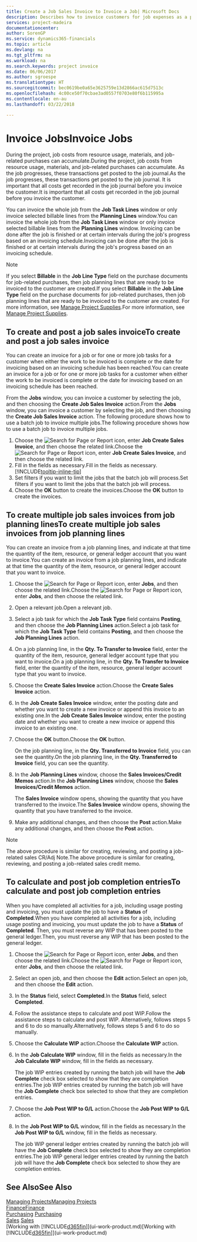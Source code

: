 ```yaml
---
title: Create a Job Sales Invoice to Invoice a Job| Microsoft Docs
description: Describes how to invoice customers for job expenses as a project progresses.
services: project-madeira
documentationcenter: 
author: SorenGP
ms.service: dynamics365-financials
ms.topic: article
ms.devlang: na
ms.tgt_pltfrm: na
ms.workload: na
ms.search.keywords: project invoice
ms.date: 06/06/2017
ms.author: sgroespe
ms.translationtype: HT
ms.sourcegitcommit: bec0619be0a65e3625759e13d2866ac615d7513c
ms.openlocfilehash: 4c00ce50f70cbae3ad0557f0703e80f6b115995a
ms.contentlocale: en-au
ms.lasthandoff: 03/22/2018

---
```

# <a name="invoice-jobs"></a><span data-ttu-id="cc538-103">Invoice Jobs</span><span class="sxs-lookup"><span data-stu-id="cc538-103">Invoice Jobs</span></span>
<span data-ttu-id="cc538-104">During the project, job costs from resource usage, materials, and job-related purchases can accumulate.</span><span class="sxs-lookup"><span data-stu-id="cc538-104">During the project, job costs from resource usage, materials, and job-related purchases can accumulate.</span></span> <span data-ttu-id="cc538-105">As the job progresses, these transactions get posted to the job journal.</span><span class="sxs-lookup"><span data-stu-id="cc538-105">As the job progresses, these transactions get posted to the job journal.</span></span> <span data-ttu-id="cc538-106">It is important that all costs get recorded in the job journal before you invoice the customer.</span><span class="sxs-lookup"><span data-stu-id="cc538-106">It is important that all costs get recorded in the job journal before you invoice the customer.</span></span>

<span data-ttu-id="cc538-107">You can invoice the whole job from the **Job Task Lines** window or only invoice selected billable lines from the **Planning Lines** window.</span><span class="sxs-lookup"><span data-stu-id="cc538-107">You can invoice the whole job from the **Job Task Lines** window or only invoice selected billable lines from the **Planning Lines** window.</span></span> <span data-ttu-id="cc538-108">Invoicing can be done after the job is finished or at certain intervals during the job's progress based on an invoicing schedule.</span><span class="sxs-lookup"><span data-stu-id="cc538-108">Invoicing can be done after the job is finished or at certain intervals during the job's progress based on an invoicing schedule.</span></span>

> [!NOTE]  
>   <span data-ttu-id="cc538-109">If you select **Billable** in the **Job Line Type** field on the purchase documents for job-related purchases, then job planning lines that are ready to be invoiced to the customer are created.</span><span class="sxs-lookup"><span data-stu-id="cc538-109">If you select **Billable** in the **Job Line Type** field on the purchase documents for job-related purchases, then job planning lines that are ready to be invoiced to the customer are created.</span></span> <span data-ttu-id="cc538-110">For more information, see [Manage Project Supplies](projects-how-manage-project-supplies.md).</span><span class="sxs-lookup"><span data-stu-id="cc538-110">For more information, see [Manage Project Supplies](projects-how-manage-project-supplies.md).</span></span>

## <a name="to-create-and-post-a-job-sales-invoice"></a><span data-ttu-id="cc538-111">To create and post a job sales invoice</span><span class="sxs-lookup"><span data-stu-id="cc538-111">To create and post a job sales invoice</span></span>
<span data-ttu-id="cc538-112">You can create an invoice for a job or for one or more job tasks for a customer when either the work to be invoiced is complete or the date for invoicing based on an invoicing schedule has been reached.</span><span class="sxs-lookup"><span data-stu-id="cc538-112">You can create an invoice for a job or for one or more job tasks for a customer when either the work to be invoiced is complete or the date for invoicing based on an invoicing schedule has been reached.</span></span>

<span data-ttu-id="cc538-113">From the **Jobs** window, you can invoice a customer by selecting the job, and then choosing the **Create Job Sales Invoice** action.</span><span class="sxs-lookup"><span data-stu-id="cc538-113">From the **Jobs** window, you can invoice a customer by selecting the job, and then choosing the **Create Job Sales Invoice** action.</span></span> <span data-ttu-id="cc538-114">The following procedure shows how to use a batch job to invoice multiple jobs.</span><span class="sxs-lookup"><span data-stu-id="cc538-114">The following procedure shows how to use a batch job to invoice multiple jobs.</span></span>  

1. <span data-ttu-id="cc538-115">Choose the ![Search for Page or Report](media/ui-search/search_small.png "Search for Page or Report icon") icon, enter **Job Create Sales Invoice**, and then choose the related link.</span><span class="sxs-lookup"><span data-stu-id="cc538-115">Choose the ![Search for Page or Report](media/ui-search/search_small.png "Search for Page or Report icon") icon, enter **Job Create Sales Invoice**, and then choose the related link.</span></span>  
2. <span data-ttu-id="cc538-116">Fill in the fields as necessary.</span><span class="sxs-lookup"><span data-stu-id="cc538-116">Fill in the fields as necessary.</span></span> [!INCLUDE[tooltip-inline-tip](includes/tooltip-inline-tip_md.md)]
3. <span data-ttu-id="cc538-117">Set filters if you want to limit the jobs that the batch job will process.</span><span class="sxs-lookup"><span data-stu-id="cc538-117">Set filters if you want to limit the jobs that the batch job will process.</span></span>
4. <span data-ttu-id="cc538-118">Choose the **OK** button to create the invoices.</span><span class="sxs-lookup"><span data-stu-id="cc538-118">Choose the **OK** button to create the invoices.</span></span>  

## <a name="to-create-multiple-job-sales-invoices-from-job-planning-lines"></a><span data-ttu-id="cc538-119">To create multiple job sales invoices from job planning lines</span><span class="sxs-lookup"><span data-stu-id="cc538-119">To create multiple job sales invoices from job planning lines</span></span>
<span data-ttu-id="cc538-120">You can create an invoice from a job planning lines, and indicate at that time the quantity of the item, resource, or general ledger account that you want to invoice.</span><span class="sxs-lookup"><span data-stu-id="cc538-120">You can create an invoice from a job planning lines, and indicate at that time the quantity of the item, resource, or general ledger account that you want to invoice.</span></span>

1. <span data-ttu-id="cc538-121">Choose the ![Search for Page or Report](media/ui-search/search_small.png "Search for Page or Report icon") icon, enter **Jobs**, and then choose the related link.</span><span class="sxs-lookup"><span data-stu-id="cc538-121">Choose the ![Search for Page or Report](media/ui-search/search_small.png "Search for Page or Report icon") icon, enter **Jobs**, and then choose the related link.</span></span>
2. <span data-ttu-id="cc538-122">Open a relevant job.</span><span class="sxs-lookup"><span data-stu-id="cc538-122">Open a relevant job.</span></span>
3. <span data-ttu-id="cc538-123">Select a job task for which the **Job Task Type** field contains **Posting**, and then choose the **Job Planning Lines** action.</span><span class="sxs-lookup"><span data-stu-id="cc538-123">Select a job task for which the **Job Task Type** field contains **Posting**, and then choose the **Job Planning Lines** action.</span></span>  
4. <span data-ttu-id="cc538-124">On a job planning line, in the **Qty. To Transfer to Invoice** field, enter the quantity of the item, resource, general ledger account type that you want to invoice.</span><span class="sxs-lookup"><span data-stu-id="cc538-124">On a job planning line, in the **Qty. To Transfer to Invoice** field, enter the quantity of the item, resource, general ledger account type that you want to invoice.</span></span>  
5. <span data-ttu-id="cc538-125">Choose the **Create Sales Invoice** action.</span><span class="sxs-lookup"><span data-stu-id="cc538-125">Choose the **Create Sales Invoice** action.</span></span>
6. <span data-ttu-id="cc538-126">In the **Job Create Sales Invoice** window, enter the posting date and whether you want to create a new invoice or append this invoice to an existing one.</span><span class="sxs-lookup"><span data-stu-id="cc538-126">In the **Job Create Sales Invoice** window, enter the posting date and whether you want to create a new invoice or append this invoice to an existing one.</span></span>
7. <span data-ttu-id="cc538-127">Choose the **OK** button.</span><span class="sxs-lookup"><span data-stu-id="cc538-127">Choose the **OK** button.</span></span>  

    <span data-ttu-id="cc538-128">On the job planning line, in the **Qty. Transferred to Invoice** field, you can see the quantity.</span><span class="sxs-lookup"><span data-stu-id="cc538-128">On the job planning line, in the **Qty. Transferred to Invoice** field, you can see the quantity.</span></span>
8. <span data-ttu-id="cc538-129">In the **Job Planning Lines** window, choose the **Sales Invoices/Credit Memos** action.</span><span class="sxs-lookup"><span data-stu-id="cc538-129">In the **Job Planning Lines** window, choose the **Sales Invoices/Credit Memos** action.</span></span>

    <span data-ttu-id="cc538-130">The **Sales Invoice** window opens, showing the quantity that you have transferred to the invoice.</span><span class="sxs-lookup"><span data-stu-id="cc538-130">The **Sales Invoice** window opens, showing the quantity that you have transferred to the invoice.</span></span>  
9. <span data-ttu-id="cc538-131">Make any additional changes, and then choose the **Post** action.</span><span class="sxs-lookup"><span data-stu-id="cc538-131">Make any additional changes, and then choose the **Post** action.</span></span>

> [!NOTE]  
>   <span data-ttu-id="cc538-132">The above procedure is similar for creating, reviewing, and posting a job-related sales CR/Adj Note.</span><span class="sxs-lookup"><span data-stu-id="cc538-132">The above procedure is similar for creating, reviewing, and posting a job-related sales credit memo.</span></span>

## <a name="to-calculate-and-post-job-completion-entries"></a><span data-ttu-id="cc538-133">To calculate and post job completion entries</span><span class="sxs-lookup"><span data-stu-id="cc538-133">To calculate and post job completion entries</span></span>
<span data-ttu-id="cc538-134">When you have completed all activities for a job, including usage posting and invoicing, you must update the job to have a **Status** of **Completed**.</span><span class="sxs-lookup"><span data-stu-id="cc538-134">When you have completed all activities for a job, including usage posting and invoicing, you must update the job to have a **Status** of **Completed**.</span></span> <span data-ttu-id="cc538-135">Then, you must reverse any WIP that has been posted to the general ledger.</span><span class="sxs-lookup"><span data-stu-id="cc538-135">Then, you must reverse any WIP that has been posted to the general ledger.</span></span>

1. <span data-ttu-id="cc538-136">Choose the ![Search for Page or Report](media/ui-search/search_small.png "Search for Page or Report icon") icon, enter **Jobs**, and then choose the related link.</span><span class="sxs-lookup"><span data-stu-id="cc538-136">Choose the ![Search for Page or Report](media/ui-search/search_small.png "Search for Page or Report icon") icon, enter **Jobs**, and then choose the related link.</span></span>  
2. <span data-ttu-id="cc538-137">Select an open job, and then choose the **Edit** action.</span><span class="sxs-lookup"><span data-stu-id="cc538-137">Select an open job, and then choose the **Edit** action.</span></span>
3. <span data-ttu-id="cc538-138">In the **Status** field, select **Completed**.</span><span class="sxs-lookup"><span data-stu-id="cc538-138">In the **Status** field, select **Completed**.</span></span>
4. <span data-ttu-id="cc538-139">Follow the assistance steps to calculate and post WIP.</span><span class="sxs-lookup"><span data-stu-id="cc538-139">Follow the assistance steps to calculate and post WIP.</span></span> <span data-ttu-id="cc538-140">Alternatively, follows steps 5 and 6 to do so manually.</span><span class="sxs-lookup"><span data-stu-id="cc538-140">Alternatively, follows steps 5 and 6 to do so manually.</span></span>  
5. <span data-ttu-id="cc538-141">Choose the **Calculate WIP** action.</span><span class="sxs-lookup"><span data-stu-id="cc538-141">Choose the **Calculate WIP** action.</span></span>
6. <span data-ttu-id="cc538-142">In the **Job Calculate WIP** window, fill in the fields as necessary.</span><span class="sxs-lookup"><span data-stu-id="cc538-142">In the **Job Calculate WIP** window, fill in the fields as necessary.</span></span>  

     <span data-ttu-id="cc538-143">The job WIP entries created by running the batch job will have the **Job Complete** check box selected to show that they are completion entries.</span><span class="sxs-lookup"><span data-stu-id="cc538-143">The job WIP entries created by running the batch job will have the **Job Complete** check box selected to show that they are completion entries.</span></span>  
7. <span data-ttu-id="cc538-144">Choose the **Job Post WIP to G/L** action.</span><span class="sxs-lookup"><span data-stu-id="cc538-144">Choose the **Job Post WIP to G/L** action.</span></span>
8. <span data-ttu-id="cc538-145">In the **Job Post WIP to G/L** window, fill in the fields as necessary.</span><span class="sxs-lookup"><span data-stu-id="cc538-145">In the **Job Post WIP to G/L** window, fill in the fields as necessary.</span></span>  

     <span data-ttu-id="cc538-146">The job WIP general ledger entries created by running the batch job will have the **Job Complete** check box selected to show they are completion entries.</span><span class="sxs-lookup"><span data-stu-id="cc538-146">The job WIP general ledger entries created by running the batch job will have the **Job Complete** check box selected to show they are completion entries.</span></span>

## <a name="see-also"></a><span data-ttu-id="cc538-147">See Also</span><span class="sxs-lookup"><span data-stu-id="cc538-147">See Also</span></span>
[<span data-ttu-id="cc538-148">Managing Projects</span><span class="sxs-lookup"><span data-stu-id="cc538-148">Managing Projects</span></span>](projects-manage-projects.md)  
[<span data-ttu-id="cc538-149">Finance</span><span class="sxs-lookup"><span data-stu-id="cc538-149">Finance</span></span>](finance.md)  
<span data-ttu-id="cc538-150">[Purchasing](purchasing-manage-purchasing.md)       </span><span class="sxs-lookup"><span data-stu-id="cc538-150">[Purchasing](purchasing-manage-purchasing.md)       </span></span>  
<span data-ttu-id="cc538-151">[Sales](sales-manage-sales.md)    </span><span class="sxs-lookup"><span data-stu-id="cc538-151">[Sales](sales-manage-sales.md)    </span></span>  
<span data-ttu-id="cc538-152">[Working with [!INCLUDE[d365fin](includes/d365fin_md.md)]](ui-work-product.md)</span><span class="sxs-lookup"><span data-stu-id="cc538-152">[Working with [!INCLUDE[d365fin](includes/d365fin_md.md)]](ui-work-product.md)</span></span>  

